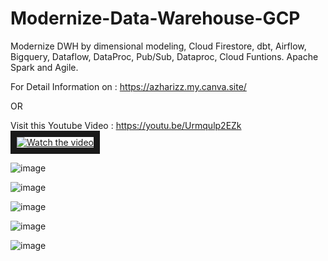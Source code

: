 # Modernize-Data-Warehouse-GCP
Modernize DWH by dimensional modeling, Cloud Firestore, dbt, Airflow, Bigquery, Dataflow, DataProc, Pub/Sub, Dataproc, Cloud Funtions. Apache Spark and Agile.

For Detail Information on : https://azharizz.my.canva.site/

OR

Visit this Youtube Video :
https://youtu.be/Urmqulp2EZk
<a href="https://youtu.be/Urmqulp2EZk" target="_blank">
 <img src="https://img.youtube.com/vi/Urmqulp2EZk/maxresdefault.jpg" alt="Watch the video" border="10" />
</a>

![image](https://github.com/azharizz/Modernize-Data-Warehouse-GCP/assets/45253059/93bb5a32-f5e8-4b31-ad69-385128a0d2b6)


![image](https://github.com/azharizz/Modernize-Data-Warehouse-GCP/assets/45253059/99e9f45f-6c67-48a9-a74b-f42e6425c538)


![image](https://github.com/azharizz/Modernize-Data-Warehouse-GCP/assets/45253059/4c26188c-bf6d-4cc7-9a2d-865796e744b5)

![image](https://github.com/azharizz/Modernize-Data-Warehouse-GCP/assets/45253059/95359738-3120-4caf-83ea-91ed3e863269)

![image](https://github.com/azharizz/Modernize-Data-Warehouse-GCP/assets/45253059/d8a5e235-faf3-498d-8dfd-356314bee5ba)
